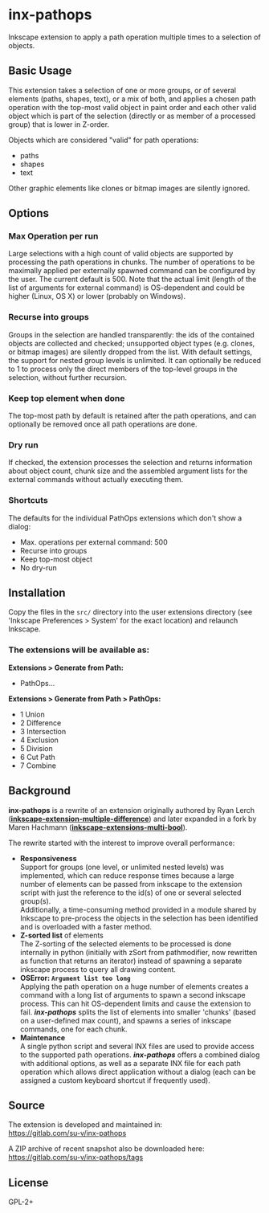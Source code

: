 # inx-pathops

Inkscape extension to apply a path operation multiple times to a
selection of objects.


## Basic Usage

This extension takes a selection of one or more groups, or of several
elements (paths, shapes, text), or a mix of both, and applies a chosen
path operation with the top-most valid object in paint order and each
other valid object which is part of the selection (directly or as member
of a processed group) that is lower in Z-order.

Objects which are considered "valid" for path operations:
- paths
- shapes
- text

Other graphic elements like clones or bitmap images are silently ignored.


## Options

### Max Operation per run
Large selections with a high count of valid objects are supported by
processing the path operations in chunks. The number of operations to be
maximally applied per externally spawned command can be configured by
the user.  The current default is 500.  Note that the actual limit
(length of the list of arguments for external command) is OS-dependent
and could be higher (Linux, OS X) or lower (probably on Windows).

### Recurse into groups
Groups in the selection are handled transparently: the ids of the
contained objects are collected and checked; unsupported object types
(e.g. clones, or bitmap images) are silently dropped from the list. With
default settings, the support for nested group levels is unlimited. It
can optionally be reduced to 1 to process only the direct members of the
top-level groups in the selection, without further recursion.

### Keep top element when done
The top-most path by default is retained after the path operations, and
can optionally be removed once all path operations are done.

### Dry run
If checked, the extension processes the selection and returns
information about object count, chunk size and the assembled argument
lists for the external commands without actually executing them.

### Shortcuts
The defaults for the individual PathOps extensions which don't show a
dialog:
- Max. operations per external command: 500
- Recurse into groups
- Keep top-most object
- No dry-run


## Installation

Copy the files in the `src/` directory into the user extensions
directory (see 'Inkscape Preferences > System' for the exact location)
and relaunch Inkscape.

### The extensions will be available as:

**Extensions > Generate from Path:**
- PathOps...

**Extensions > Generate from Path > PathOps:**
- 1 Union
- 2 Difference
- 3 Intersection
- 4 Exclusion
- 5 Division
- 6 Cut Path
- 7 Combine


## Background

**inx-pathops** is a rewrite of an extension originally authored by Ryan
Lerch
([**inkscape-extension-multiple-difference**](https://github.com/ryanlerch/inkscape-extension-multiple-difference))
and later expanded in a fork by Maren Hachmann
([**inkscape-extensions-multi-bool**](https://gitlab.com/Moini/inkscape-extensions-multi-bool)).

The rewrite started with the interest to improve overall performance:
* **Responsiveness**  
Support for groups (one level, or unlimited nested levels) was
implemented, which can reduce response times because a large number of
elements can be passed from inkscape to the extension script with just
the reference to the id(s) of one or several selected group(s).  
Additionally, a time-consuming method provided in a module shared by
Inkscape to pre-process the objects in the selection has been identified
and is overloaded with a faster method.
* **Z-sorted list** of elements  
The Z-sorting of the selected elements to be processed is done
internally in python (initially with zSort from pathmodifier, now
rewritten as function that returns an iterator) instead of spawning a
separate inkscape process to query all drawing content.
* **OSError: `Argument list too long`**  
Applying the path operation on a huge number of elements creates a
command with a long list of arguments to spawn a second inkscape
process. This can hit OS-dependent limits and cause the extension to
fail. ***inx-pathops*** splits the list of elements into smaller
'chunks' (based on a user-defined max count), and spawns a series of
inkscape commands, one for each chunk.
* **Maintenance**  
A single python script and several INX files are used to provide access
to the supported path operations. ***inx-pathops*** offers a combined
dialog with additional options, as well as a separate INX file for each
path operation which allows direct application without a dialog (each
can be assigned a custom keyboard shortcut if frequently used).


## Source

The extension is developed and maintained in:  
https://gitlab.com/su-v/inx-pathops

A ZIP archive of recent snapshot also be downloaded here:  
https://gitlab.com/su-v/inx-pathops/tags


## License

GPL-2+

